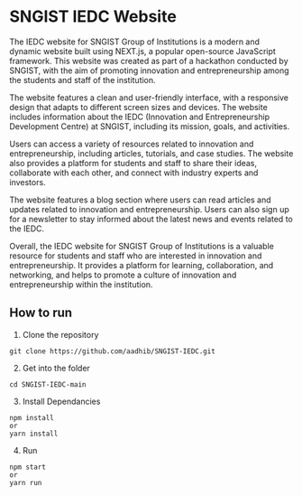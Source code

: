 # SNGIST IEDC Website
The IEDC website for SNGIST Group of Institutions is a modern and dynamic website built using NEXT.js, a popular open-source JavaScript framework. This website was created as part of a hackathon conducted by SNGIST, with the aim of promoting innovation and entrepreneurship among the students and staff of the institution.

The website features a clean and user-friendly interface, with a responsive design that adapts to different screen sizes and devices. The website includes information about the IEDC (Innovation and Entrepreneurship Development Centre) at SNGIST, including its mission, goals, and activities.

Users can access a variety of resources related to innovation and entrepreneurship, including articles, tutorials, and case studies. The website also provides a platform for students and staff to share their ideas, collaborate with each other, and connect with industry experts and investors.

The website features a blog section where users can read articles and updates related to innovation and entrepreneurship. Users can also sign up for a newsletter to stay informed about the latest news and events related to the IEDC.

Overall, the IEDC website for SNGIST Group of Institutions is a valuable resource for students and staff who are interested in innovation and entrepreneurship. It provides a platform for learning, collaboration, and networking, and helps to promote a culture of innovation and entrepreneurship within the institution.

## How to run 
1. Clone the repository 
```
git clone https://github.com/aadhib/SNGIST-IEDC.git
```
2. Get into the folder
```
cd SNGIST-IEDC-main
```
3. Install Dependancies 
```
npm install
or 
yarn install
```
4. Run 
```
npm start
or
yarn run
```
